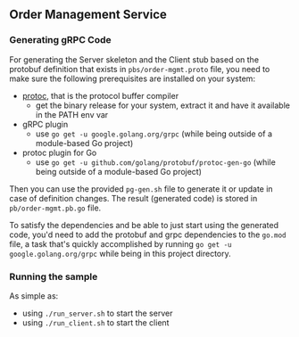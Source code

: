 ## Order Management Service

### Generating gRPC Code

For generating the Server skeleton and the Client stub based on the protobuf definition that exists in `pbs/order-mgmt.proto` file, you need to make sure the following prerequisites are installed on your system:

- [protoc](https://github.com/protocolbuffers/protobuf/releases/), that is the protocol buffer compiler
    - get the binary release for your system, extract it and have it available in the PATH env var
- gRPC plugin
    - use `go get -u google.golang.org/grpc` (while being outside of a module-based Go project)
- protoc plugin for Go
    - use `go get -u github.com/golang/protobuf/protoc-gen-go` (while being outside of a module-based Go project)

Then you can use the provided `pg-gen.sh` file to generate it or update in case of definition changes. The result (generated code) is stored in `pb/order-mgmt.pb.go` file.

To satisfy the dependencies and be able to just start using the generated code, you'd need to add the protobuf and grpc dependencies to the `go.mod` file, a task that's quickly accomplished by running `go get -u google.golang.org/grpc` while being in this project directory.

### Running the sample

As simple as:
- using `./run_server.sh` to start the server
- using `./run_client.sh` to start the client
